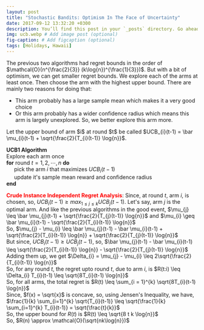 ```yaml
---
layout: post
title: "Stochastic Bandits: Optimism In The Face of Uncertainty"
date: 2017-09-12 13:32:20 +0300
description: You’ll find this post in your `_posts` directory. Go ahead and edit it and re-build the site to see your changes. # Add post description (optional)
img: ucb.webp # Add image post (optional)
fig-caption: # Add figcaption (optional)
tags: [Holidays, Hawaii]
---
```


The previous two algorithms had regret bounds in the order of $\mathcal{O}(n^{\frac{2}{3}} (k\log{n})^{\frac{1}{3}})$. But with a bit of optimism, we can get smaller regret bounds. We explore each of the arms at least once. Then choose the arm with the highest upper bound. There are mainly two reasons for doing that:
<ul>
  <li>This arm probably has a large sample mean which makes it a very good choice</li>
  <li>Or this arm probably has a wider confidence radius which means this arm is largely unexplored. So, we better explore this arm more.</li>
</ul>
Let the upper bound of arm $i$ at round $t$ be called $UCB_{i}(t-1) = \bar \mu_{i}(t-1) + \sqrt{\frac{2}{T_{i}(t-1)} \log{n}}$. 

$\textbf{UCB1 Algorithm}$   
Explore each arm once   
$\textbf{for}$ round $t = 1, 2, \cdots , n$ $\textbf{do}$   
$\quad$ pick the arm $i$ that maximizes $UCB_{i}(t-1)$    
$\quad$ update it's sample mean reward and confidence radius   
$\textbf{end}$   

<strong style="color:red;">Crude Instance Independent Regret Analysis</strong>: Since, at round $t$, arm $i$, is chosen, so, $UCB_{i}(t-1) \geq max_{1 \leq j \leq k} UCB_{j}(t-1)$. Let's say, arm $j$ is the optimal arm. And like the previous algorithms in the good event, $\mu_{j} \leq \bar \mu_{j}(t-1) + \sqrt{\frac{2}{T_{j}(t-1)} \log{n}}$ and $\mu_{i} \geq \bar \mu_{i}(t-1) - \sqrt{\frac{2}{T_{i}(t-1)} \log{n}}$   
So, $\mu_{j} - \mu_{i} \leq \bar \mu_{j}(t-1) -  \bar \mu_{i}(t-1) + \sqrt{\frac{2}{T_{i}(t-1)} \log{n}} + \sqrt{\frac{2}{T_{j}(t-1)} \log{n}}$   
But since, $UCB_{i}(t-1) \geq UCB_{j}(t-1)$, so, $\bar \mu_{j}(t-1) -  \bar \mu_{i}(t-1) \leq \sqrt{\frac{2}{T_{i}(t-1)} \log{n}} - \sqrt{\frac{2}{T_{j}(t-1)} \log{n}}$   
Adding them up, we get $\Delta_{i} = \mu_{j} - \mu_{i} \leq 2\sqrt{\frac{2}{T_{i}(t-1)} \log{n}}$   
So, for any round $t$, the regret upto round $t$, due to arm $i$, is $R(t:i) \leq \Delta_{i} T_{i}(t-1) \leq \sqrt{8T_{i}(t-1) \log{n}}$  
So, for all arms, the total regret is $R(t) \leq \sum_{i = 1}^{k} \sqrt{8T_{i}(t-1) \log{n}}$    
Since, $f(x) = \sqrt{x}$ is concave, so, using Jensen's Inequality, we have, $\frac{1}{k} \sum_{i=1}^{k} \sqrt{T_{i}(t-1)} \leq \sqrt{\frac{1}{k} \sum_{i=1}^{k} T_{i}(t-1)} = \sqrt{\frac{t}{k}}$   
So, the upper bound for $R(t)$ is $R(t) \leq \sqrt{8 t k \log{n}}$   
So, $R(n) \approx \mathcal{O}(\sqrt{nk\log{n}})$
